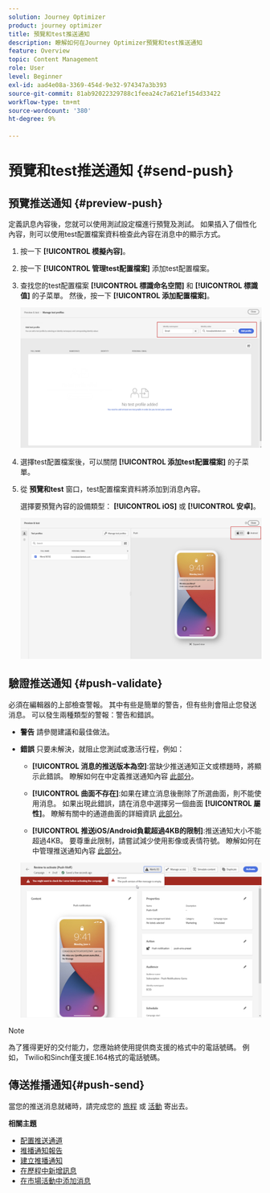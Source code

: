 ```yaml
---
solution: Journey Optimizer
product: journey optimizer
title: 預覽和test推送通知
description: 瞭解如何在Journey Optimizer預覽和test推送通知
feature: Overview
topic: Content Management
role: User
level: Beginner
exl-id: aad4e08a-3369-454d-9e32-974347a3b393
source-git-commit: 81ab92022329788c1feea24c7a621ef154d33422
workflow-type: tm+mt
source-wordcount: '380'
ht-degree: 9%

---
```


# 預覽和test推送通知 {#send-push}

## 預覽推送通知 {#preview-push}

定義訊息內容後，您就可以使用測試設定檔進行預覽及測試。 如果插入了個性化內容，則可以使用test配置檔案資料檢查此內容在消息中的顯示方式。

1. 按一下 **[!UICONTROL 模擬內容]**。

1. 按一下 **[!UICONTROL 管理test配置檔案]** 添加test配置檔案。

1. 查找您的test配置檔案 **[!UICONTROL 標識命名空間]** 和 **[!UICONTROL 標識值]** 的子菜單。 然後，按一下 **[!UICONTROL 添加配置檔案]**。

   ![](assets/push_preview_1.png)

1. 選擇test配置檔案後，可以關閉 **[!UICONTROL 添加test配置檔案]** 的子菜單。

1. 從 **預覽和test** 窗口，test配置檔案資料將添加到消息內容。

   選擇要預覽內容的設備類型： **[!UICONTROL iOS]** 或 **[!UICONTROL 安卓]**。

   ![](assets/push_preview_3.png)

## 驗證推送通知 {#push-validate}


必須在編輯器的上部檢查警報。 其中有些是簡單的警告，但有些則會阻止您發送消息。 可以發生兩種類型的警報：警告和錯誤。

* **警告** 請參閱建議和最佳做法。

* **錯誤** 只要未解決，就阻止您測試或激活行程，例如：

   * **[!UICONTROL 消息的推送版本為空]**:當缺少推送通知正文或標題時，將顯示此錯誤。 瞭解如何在中定義推送通知內容 [此部分](create-push.md)。

   * **[!UICONTROL 曲面不存在]**:如果在建立消息後刪除了所選曲面，則不能使用消息。 如果出現此錯誤，請在消息中選擇另一個曲面 **[!UICONTROL 屬性]**。 瞭解有關中的通道曲面的詳細資訊 [此部分](../configuration/channel-surfaces.md)。

   * **[!UICONTROL 推送iOS/Android負載超過4KB的限制]**:推送通知大小不能超過4KB。 要尊重此限制，請嘗試減少使用影像或表情符號。 瞭解如何在中管理推送通知內容 [此部分](../push/create-push.md)。

   ![](assets/push_alert.png)


>[!NOTE]
>
> 為了獲得更好的交付能力，您應始終使用提供商支援的格式中的電話號碼。 例如， Twilio和Sinch僅支援E.164格式的電話號碼。

## 傳送推播通知{#push-send}

當您的推送消息就緒時，請完成您的 [旅程](../building-journeys/journey-gs.md) 或 [活動](../campaigns/create-campaign.md) 寄出去。

**相關主題**

* [配置推送通道](push-configuration.md)
* [推播通知報告](../reports/journey-global-report.md#push-global)
* [建立推播通知](create-push.md)
* [在歷程中新增訊息](../building-journeys/journeys-message.md)
* [在市場活動中添加消息](../campaigns/create-campaign.md)


